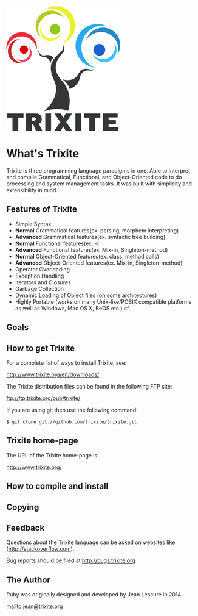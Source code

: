 ![trixite logo](https://raw.githubusercontent.com/trixite/trixite/master/doc/images/logo.png)

# What's Trixite

Trixite is three programming language paradigms in one. Able to interpret and
compile Grammatical, Functional, and Object-Oriented code to do processing 
and system management tasks. It was built with simplicity and extensibility 
in mind.

## Features of Trixite

*   Simple Syntax
*   **Normal** Grammatical features(ex. parsing, morphem interpreting)
*   **Advanced** Grammatical features(ex. syntactic tree building)
*   **Normal** Functional features(ex. -)
*   **Advanced** Functional features(ex. Mix-in, Singleton-method)
*   **Normal** Object-Oriented features(ex. class, method calls)
*   **Advanced** Object-Oriented features(ex. Mix-in, Singleton-method)
*   Operator Overloading
*   Exception Handling
*   Iterators and Closures
*   Garbage Collection
*   Dynamic Loading of Object files (on some architectures)
*   Highly Portable (works on many Unix-like/POSIX compatible platforms as
    well as Windows, Mac OS X, BeOS etc.) cf.

## Goals

## How to get Trixite

For a complete list of ways to install Trixite, see:

http://www.trixite.org/en/downloads/

The Trixite distribution files can be found in the following FTP site:

ftp://ftp.trixite.org/pub/trixite/

If you are using git then use the following command:

    $ git clone git://github.com/trixite/trixite.git

## Trixite home-page

The URL of the Trixite home-page is:

http://www.trixite.org/

## How to compile and install

## Copying

## Feedback

Questions about the Trixite language can be asked on websites like
(http://stackoverflow.com).

Bug reports should be filed at http://bugs.trixite.org

## The Author

Ruby was originally designed and developed by Jean Lescure in 2014.

<mailto:jean@trixite.org>
